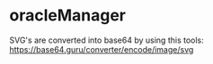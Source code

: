 # oracleManager

SVG's are converted into base64 by using this tools: https://base64.guru/converter/encode/image/svg
